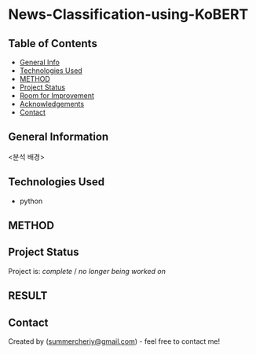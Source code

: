 # News-Classification-using-KoBERT

## Table of Contents
* [General Info](#general-information)
* [Technologies Used](#technologies-used)
* [METHOD](#METHOD)
* [Project Status](#project-status)
* [Room for Improvement](#room-for-improvement)
* [Acknowledgements](#acknowledgements)
* [Contact](#contact)
<!-- * [License](#license) -->


## General Information
<분석 배경>

## Technologies Used
- python



## METHOD



## Project Status
Project is: _complete_ / _no longer being worked on_


## RESULT




## Contact
Created by (summercheriy@gmail.com) - feel free to contact me!


<!-- Optional -->
<!-- ## License -->
<!-- This project is open source and available under the [... License](). -->

<!-- You don't have to include all sections - just the one's relevant to your project -->
